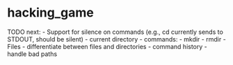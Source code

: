 # hacking_game

TODO next:
    - Support for silence on commands (e.g., cd currently sends to STDOUT, should be silent)
    - current directory
    - commands:
        - mkdir
        - rmdir
    - Files
    - differentiate between files and directories
    - command history
    - handle bad paths